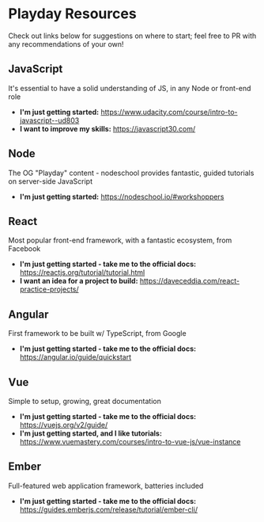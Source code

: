 # Playday Resources

Check out links below for suggestions on where to start; feel free to PR with any recommendations of your own!

## JavaScript

It's essential to have a solid understanding of JS, in any Node or front-end role
- **I'm just getting started:** https://www.udacity.com/course/intro-to-javascript--ud803
- **I want to improve my skills:** https://javascript30.com/

## Node

The OG "Playday" content - nodeschool provides fantastic, guided tutorials on server-side JavaScript
- **I'm just getting started:** https://nodeschool.io/#workshoppers

## React

Most popular front-end framework, with a fantastic ecosystem, from Facebook

- **I'm just getting started - take me to the official docs:** https://reactjs.org/tutorial/tutorial.html
- **I want an idea for a project to build:** https://daveceddia.com/react-practice-projects/ 

## Angular

First framework to be built w/ TypeScript, from Google
- **I'm just getting started - take me to the official docs:** https://angular.io/guide/quickstart

## Vue

Simple to setup, growing, great documentation
- **I'm just getting started - take me to the official docs:** https://vuejs.org/v2/guide/
- **I'm just getting started, and I like tutorials:** https://www.vuemastery.com/courses/intro-to-vue-js/vue-instance

## Ember

Full-featured web application framework, batteries included
- **I'm just getting started - take me to the official docs:** https://guides.emberjs.com/release/tutorial/ember-cli/
